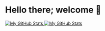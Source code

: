 # Hello there; welcome 👋

<a href="https://github.com/richardfevrier#gh-light-mode-only">
  <img src="https://github-readme-stats.vercel.app/api/top-langs/?username=richardfevrier&layout=compact&theme=default#gh-light-mode-only" alt="My GitHub Stats" />
</a>

<a href="https://github.com/richardfevrier#gh-dark-mode-only">
  <img src="https://github-readme-stats.vercel.app/api/top-langs/?username=richardfevrier&layout=compact&theme=github_dark#gh-dark-mode-only" alt="My GitHub Stats" />
</a>

